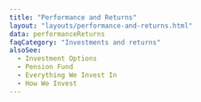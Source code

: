 ```yaml
---
title: "Performance and Returns"
layout: "layouts/performance-and-returns.html"
data: performanceReturns
faqCategory: "Investments and returns"
alsoSee:
  - Investment Options
  - Pension Fund
  - Everything We Invest In
  - How We Invest
---
```

